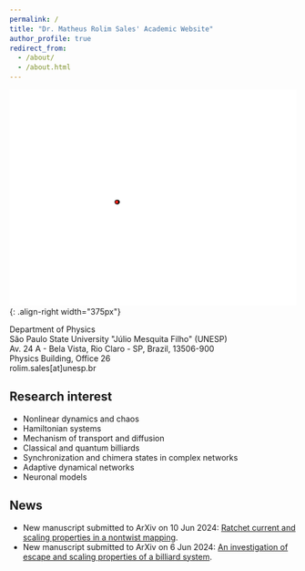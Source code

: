 ```yaml
---
permalink: /
title: "Dr. Matheus Rolim Sales' Academic Website"
author_profile: true
redirect_from: 
  - /about/
  - /about.html
---
```


![Illustration of combining vision and language modalities](/images/lorenz.gif){: .align-right width="375px"}

Department of Physics\
São Paulo State University "Júlio Mesquita Filho" (UNESP)\
Av. 24 A - Bela Vista, Rio Claro - SP, Brazil, 13506-900\
Physics Building, Office 26\
rolim.sales[at]unesp.br

## Research interest

* Nonlinear dynamics and chaos
* Hamiltonian systems
* Mechanism of transport and diffusion
* Classical and quantum billiards
* Synchronization and chimera states in complex networks
* Adaptive dynamical networks
* Neuronal models

## News

* New manuscript submitted to ArXiv on 10 Jun 2024: [Ratchet current and scaling properties in a nontwist mapping](https://arxiv.org/abs/2406.06175).
* New manuscript submitted to ArXiv on 6 Jun 2024: [An investigation of escape and scaling properties of a billiard system](https://arxiv.org/abs/2406.04479).